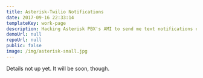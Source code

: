 ```yaml
---
title: Asterisk-Twilio Notifications
date: 2017-09-16 22:33:14
templateKey: work-page
description: Hacking Asterisk PBX's AMI to send me text notifications on missed calls.
demoUrl: null
repoUrl: null
public: false
image: /img/asterisk-small.jpg
---
```


<!--
![ks12hx-01](/images/asterisk/13.png "Calls comin in and stuff")

{% raw %}
<div class="post-tags">
      <span class="tagname">Twilio</span>
      <span class="tagname">NodeJS</span>
      <span class="tagname">Asterisk</span>
      <span class="tagname">Bootstrap</span>
</div>
{% endraw %}

This was a really fun experiment that allowed me to learn more about Asterisk and Twilio simultaneously.

The goal was to figure out how to extend the Asterisk PBX Linux software to add text notifications when I miss a call on my VoIP phone.

Using NodeJS, I wrote a script that hooked into the Asterisk Management Interface and watches for state changes that signify a missed call happened. To notify me, I used Asterisk to send an SMS text to my cell phone.

I actually wrote a blog post about this [over here](/2016/09/21/asterisk/) if you're interested.

[Check out the code on GitHub](https://github.com/stemmlerjs/Asterisk-Twilio)

-->

Details not up yet. It will be soon, though.

